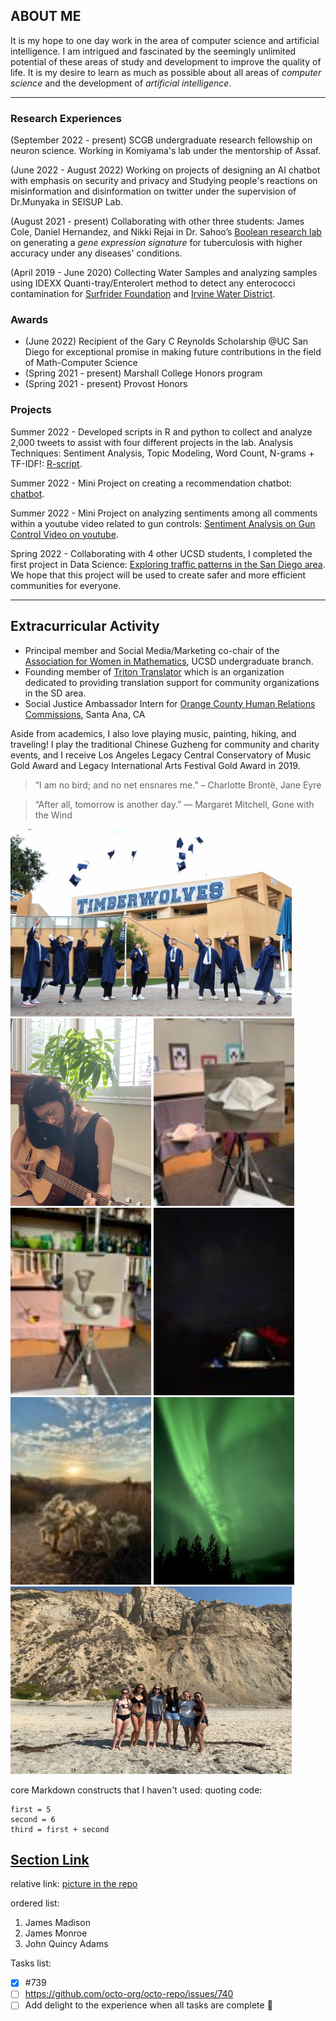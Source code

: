 ## ABOUT ME

It is my hope to one day work in the area of computer science and artificial intelligence. I am intrigued and fascinated by the seemingly unlimited potential of these areas of study and development to improve the quality of life. It is my desire to learn as much as possible about all areas of *computer science* and the development of *artificial intelligence*.

---

### Research Experiences
(September 2022 - present) SCGB undergraduate research fellowship on neuron science. Working in Komiyama's lab under the mentorship of Assaf. 

(June 2022 - August 2022)
Working on projects of designing an AI chatbot with emphasis on security and privacy and Studying people's reactions on misinformation and disinformation on twitter under the supervision of Dr.Munyaka in SEISUP Lab. 

(August 2021 - present)
Collaborating with other three students: James Cole, Daniel Hernandez, and Nikki Rejai in Dr. Sahoo’s [Boolean research lab](https://sites.google.com/view/debashis-sahoo) on generating a *gene expression signature* for tuberculosis with higher accuracy under any diseases' conditions. 

(April 2019 - June 2020)
Collecting Water Samples and analyzing samples using IDEXX Quanti-tray/Enterolert method to detect any enterococci contamination for [Surfrider Foundation](https://www.surfrider.org/) and [Irvine Water District](https://www.irwd.com/).
 
### Awards 
- (June 2022) Recipient of the Gary C Reynolds Scholarship @UC San Diego for exceptional promise in making future contributions in the field of Math-Computer Science 
- (Spring 2021 - present) Marshall College Honors program
- (Spring 2021 - present) Provost Honors 

### Projects
Summer 2022 - Developed scripts in R and python to collect and analyze 2,000 tweets to assist with four different projects in the lab. Analysis Techniques: Sentiment Analysis, Topic Modeling, Word Count, N-grams + TF-IDF!: [R-script](https://github.com/Munyaka-Research-Group/su22_allprojects/tree/main/twitterFU). 

Summer 2022 - Mini Project on creating a recommendation chatbot: [chatbot](https://github.com/xiw013/amazon_dresses_recommendation-chatbot). 

Summer 2022 - Mini Project on analyzing sentiments among all comments within a youtube video related to gun controls: [Sentiment Analysis on Gun Control Video on youtube](https://github.com/xiw013/Youtube-comments-analysis). 

Spring 2022 - Collaborating with 4 other UCSD students, I completed the first project in Data Science: [Exploring traffic patterns in the San Diego area](https://github.com/xiw013/SD-Traffic-Collision.git). We hope that this project will be used to create safer and more efficient communities for everyone.

---

## Extracurricular Activity
- Principal member and Social Media/Marketing co-chair of the [Association for Women in Mathematics](https://awm-math.org/), UCSD undergraduate branch.
- Founding member of [Triton Translator](https://sites.google.com/ucsd.edu/triton-translators/home?authuser=0) which is an organization dedicated to providing translation support for community organizations in the SD area.
- Social Justice Ambassador Intern for [Orange County Human Relations Commissions](https://www.ochumanrelations.org/), Santa Ana, CA

Aside from academics, I also love playing music, painting, hiking, and traveling! I play the traditional Chinese Guzheng for community and charity events, and I receive Los Angeles Legacy Central Conservatory of Music Gold Award and Legacy International Arts Festival	Gold Award in	2019.

> “I am no bird; and no net ensnares me.” – Charlotte Brontë, Jane Eyre

> “After all, tomorrow is another day.” — Margaret Mitchell, Gone with the Wind

<img src="graduation.JPG"  width="450" height="300">
<img src="guitar.JPG"  width="225" height="300">
<img src="painting1.jpg"  width="225" height="300">
<img src="painting2.jpg"  width="225" height="300">
<img src="camping1.jpg"  width="225" height="300">
<img src="camping2.jpg"  width="225" height="300">
<img src="aurora.jpg"  width="225" height="300">
<img src="beach.JPG"  width="450" height="300">

core Markdown constructs that I haven't used:
quoting code: 
```
first = 5
second = 6
third = first + second
```
## [Section Link](https://www.wikipedia.org/)

relative link:
[picture in the repo](aurora.jpg)

ordered list:
1. James Madison
2. James Monroe
3. John Quincy Adams

Tasks list:
- [x] #739
- [ ] https://github.com/octo-org/octo-repo/issues/740
- [ ] Add delight to the experience when all tasks are complete :tada:
